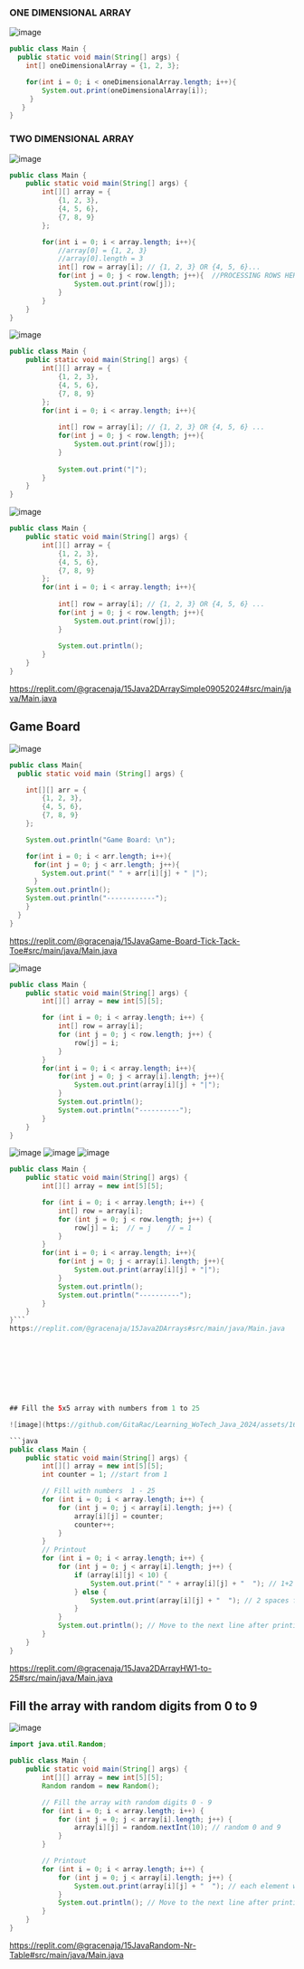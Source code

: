 ### ONE DIMENSIONAL ARRAY

![image](https://github.com/GitaRac/Learning_WoTech_Java_2024/assets/165934633/58497c2a-0884-4920-b796-479d625106df)

```java
public class Main {
  public static void main(String[] args) {
    int[] oneDimensionalArray = {1, 2, 3};

    for(int i = 0; i < oneDimensionalArray.length; i++){
        System.out.print(oneDimensionalArray[i]);
     }
   }
}
```

### TWO DIMENSIONAL ARRAY

![image](https://github.com/GitaRac/Learning_WoTech_Java_2024/assets/165934633/e9fe110d-8229-4589-be97-c1179cedea2f)

```java
public class Main {
    public static void main(String[] args) {
        int[][] array = {
            {1, 2, 3},
            {4, 5, 6},
            {7, 8, 9}
        };

        for(int i = 0; i < array.length; i++){ 
            //array[0] = {1, 2, 3}
            //array[0].length = 3
            int[] row = array[i]; // {1, 2, 3} OR {4, 5, 6}...
            for(int j = 0; j < row.length; j++){  //PROCESSING ROWS HERE
                System.out.print(row[j]); 
            }
        }  
    }
}
```

![image](https://github.com/GitaRac/Learning_WoTech_Java_2024/assets/165934633/e68918c4-709b-4a54-bcc5-48cb0e24326d)

```java
public class Main {
    public static void main(String[] args) {
        int[][] array = {
            {1, 2, 3},
            {4, 5, 6},
            {7, 8, 9}
        };
        for(int i = 0; i < array.length; i++){ 
        
            int[] row = array[i]; // {1, 2, 3} OR {4, 5, 6} ...
            for(int j = 0; j < row.length; j++){
                System.out.print(row[j]); 
            }
            
            System.out.print("|");
        }  
    }
}
```

![image](https://github.com/GitaRac/Learning_WoTech_Java_2024/assets/165934633/3bd06b7a-21eb-4f2c-af75-f2b0853c75c9)

```java
public class Main {
    public static void main(String[] args) {
        int[][] array = {
            {1, 2, 3},
            {4, 5, 6},
            {7, 8, 9}
        };
        for(int i = 0; i < array.length; i++){ 
        
            int[] row = array[i]; // {1, 2, 3} OR {4, 5, 6} ...
            for(int j = 0; j < row.length; j++){
                System.out.print(row[j]); 
            }
            
            System.out.println();
        }  
    }
}
```
https://replit.com/@gracenaja/15Java2DArraySimple09052024#src/main/java/Main.java

## Game Board

![image](https://github.com/GitaRac/Learning_WoTech_Java_2024/assets/165934633/abca9107-2062-4f9a-8e01-6a351b72a1a5)


```java
public class Main{
  public static void main (String[] args) {

    int[][] arr = {
        {1, 2, 3},
        {4, 5, 6},
        {7, 8, 9}
    };   

    System.out.println("Game Board: \n");

    for(int i = 0; i < arr.length; i++){
      for(int j = 0; j < arr.length; j++){
        System.out.print(" " + arr[i][j] + " |");
      }
    System.out.println();
    System.out.println("------------");
    }
  }
}
```
https://replit.com/@gracenaja/15JavaGame-Board-Tick-Tack-Toe#src/main/java/Main.java


![image](https://github.com/GitaRac/Learning_WoTech_Java_2024/assets/165934633/92a16f29-45cd-4e74-88e4-016f9b643ea0)

```java
public class Main {
    public static void main(String[] args) {
        int[][] array = new int[5][5];

        for (int i = 0; i < array.length; i++) {
            int[] row = array[i];
            for (int j = 0; j < row.length; j++) {
                row[j] = i;
            }
        }
        for(int i = 0; i < array.length; i++){
            for(int j = 0; j < array[i].length; j++){
                System.out.print(array[i][j] + "|");
            }
            System.out.println();
            System.out.println("----------");
        }
    }
}
```
![image](https://github.com/GitaRac/Learning_WoTech_Java_2024/assets/165934633/b370c8f4-82a8-4a28-8276-e618202f0942)
![image](https://github.com/GitaRac/Learning_WoTech_Java_2024/assets/165934633/8f79a87d-b3a4-4930-a359-5554598718bd)
![image](https://github.com/GitaRac/Learning_WoTech_Java_2024/assets/165934633/fe7f9fa6-9e76-4287-a665-ffa1f22c0ee4)

```java
public class Main {
    public static void main(String[] args) {
        int[][] array = new int[5][5];

        for (int i = 0; i < array.length; i++) {
            int[] row = array[i];
            for (int j = 0; j < row.length; j++) {
                row[j] = i;  // = j    // = 1
            }
        }
        for(int i = 0; i < array.length; i++){
            for(int j = 0; j < array[i].length; j++){
                System.out.print(array[i][j] + "|");
            }
            System.out.println();
            System.out.println("----------");
        }
    }
}```
https://replit.com/@gracenaja/15Java2DArrays#src/main/java/Main.java









## Fill the 5x5 array with numbers from 1 to 25

![image](https://github.com/GitaRac/Learning_WoTech_Java_2024/assets/165934633/206ecc23-f3e3-4023-a570-1cc0393874ca)

```java
public class Main {
    public static void main(String[] args) {
        int[][] array = new int[5][5];
        int counter = 1; //start from 1

        // Fill with numbers  1 - 25
        for (int i = 0; i < array.length; i++) {
            for (int j = 0; j < array[i].length; j++) {
                array[i][j] = counter;
                counter++;
            }
        }
        // Printout
        for (int i = 0; i < array.length; i++) {
            for (int j = 0; j < array[i].length; j++) {
                if (array[i][j] < 10) {
                    System.out.print(" " + array[i][j] + "  "); // 1+2 spaces for 1-9
                } else {
                    System.out.print(array[i][j] + "  "); // 2 spaces for 10-25
                }
            }
            System.out.println(); // Move to the next line after printing each row
        }
    }
}
```

https://replit.com/@gracenaja/15Java2DArrayHW1-to-25#src/main/java/Main.java

## Fill the array with random digits from 0 to 9

![image](https://github.com/GitaRac/Learning_WoTech_Java_2024/assets/165934633/91408e1f-e3e5-4b69-8711-0f8441b9b494)

```java
import java.util.Random;

public class Main {
    public static void main(String[] args) {
        int[][] array = new int[5][5];
        Random random = new Random();

        // Fill the array with random digits 0 - 9
        for (int i = 0; i < array.length; i++) {
            for (int j = 0; j < array[i].length; j++) {
                array[i][j] = random.nextInt(10); // random 0 and 9
            }
        }

        // Printout
        for (int i = 0; i < array.length; i++) {
            for (int j = 0; j < array[i].length; j++) {
                System.out.print(array[i][j] + "  "); // each element with two spaces
            }
            System.out.println(); // Move to the next line after printing each row
        }
    }
}
```

https://replit.com/@gracenaja/15JavaRandom-Nr-Table#src/main/java/Main.java





